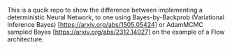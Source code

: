 This is a qucik repo to show the difference between implementing a deterministic Neural Network, to one using Bayes-by-Backprob (Variational Inference Bayes) [https://arxiv.org/abs/1505.05424] or AdamMCMC sampled Bayes [https://arxiv.org/abs/2312.14027] on the example of a Flow architecture.